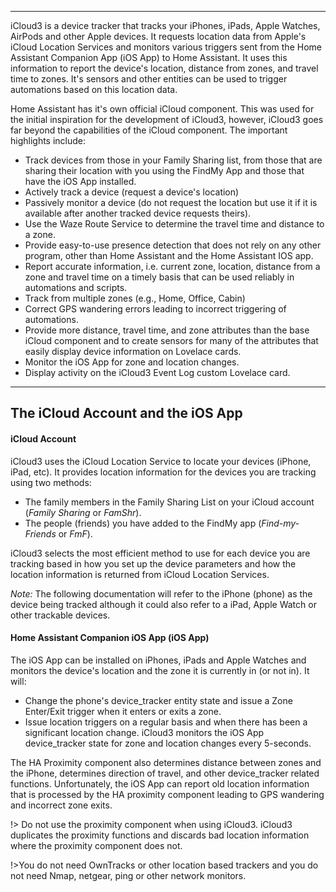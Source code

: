 ------

iCloud3 is a device tracker that tracks your iPhones, iPads, Apple Watches, AirPods and other Apple devices. It requests location data from Apple's iCloud  Location Services and monitors various triggers sent from the Home Assistant Companion App (iOS App) to Home Assistant. It uses this information to report the device's location, distance from zones, and travel time to zones. It's sensors and other entities can be used to trigger automations based on this location data. 

Home Assistant has it's own official iCloud component. This was used for the initial inspiration for the development of iCloud3, however, iCloud3 goes far beyond the capabilities of the iCloud component. The important highlights include:

- Track devices from those in your Family Sharing list, from those that are sharing their location with you using the FindMy App and those that have the iOS App installed.
- Actively track a device (request a device's location) 
- Passively monitor a device (do not request the location but use it if it is available after another tracked device requests theirs).
- Use the Waze Route Service to determine the travel time and distance to a zone. 
- Provide easy-to-use presence detection that does not rely on any other program, other than Home Assistant and the Home Assistant IOS app.
- Report accurate information, i.e. current zone, location, distance from a zone and travel time on a timely basis that can be used reliably in automations and scripts.
- Track from multiple zones (e.g., Home, Office, Cabin)
- Correct GPS wandering errors leading to incorrect triggering of automations.
- Provide more distance, travel time, and zone attributes than the base iCloud component and to create sensors for many of the attributes that easily display device information on Lovelace cards.
- Monitor the iOS App for zone and location changes.
- Display activity on the iCloud3 Event Log custom Lovelace card.



------

## The iCloud Account and the iOS App

#### iCloud Account

iCloud3 uses the iCloud Location Service to locate your devices (iPhone, iPad, etc). It provides location information for the devices you are tracking using two methods:

- The family members in the Family Sharing List on your iCloud account (*Family Sharing* or *FamShr*).
- The people (friends) you have added to the FindMy app (*Find-my-Friends* or *FmF*).

 iCloud3 selects the most efficient method to use for each device you are tracking based in how you set up the device parameters and how the location information is returned from iCloud Location Services. 

*Note:* The following documentation will refer to the iPhone (phone) as the device being tracked although it could also refer to a iPad, Apple Watch or other trackable devices.

#### Home Assistant Companion iOS App (iOS App)

The iOS App can be installed on iPhones, iPads and Apple Watches and monitors the device's location and the zone it is currently in (or not in). It will:

- Change the phone's device_tracker entity state and issue a Zone Enter/Exit trigger when it enters or exits a zone.
- Issue location triggers on a regular basis and when there has been a significant location change.  iCloud3 monitors the iOS App device_tracker state for zone and location changes every 5-seconds. 

The HA Proximity component also determines distance between zones and the iPhone, determines direction of travel, and other device_tracker related functions. Unfortunately, the iOS App can report old location information that is processed by the HA proximity component leading to GPS wandering and incorrect zone exits.

!> Do not use the proximity component when using iCloud3. iCloud3 duplicates the proximity functions and discards bad location information where the proximity component does not. 

!>You do not need OwnTracks or other location based trackers and you do not need Nmap, netgear, ping or other network monitors.

